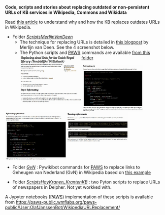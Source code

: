 **Code, scripts and stories about replacing outdated or non-persistent URLs of KB services in Wikipedia, Commons and Wikidata**

Read [this article](stories/Making%20references%20to%20Dutch%20newspapers%20in%20Wikipedia%20more%20sustainable.md) to understand why and how the KB replaces outdates URLs in Wikipedia.

* Folder *[ScriptsMerlijnVanDeen](ScriptsMerlijnVanDeen)*
  - The technique for replacing URLs is detailed in [this blogpost](https://web.archive.org/web/20200522204706/https://merlijn.vandeen.nl/2015/kb-replace-dead-links.html) by Merlijn van Deen. See the 4 screenshot below.
   - The Python scripts and [PAWS](https://wikitech.wikimedia.org/wiki/PAWS) commands are available [from this folder](ScriptsMerlijnVanDeen/scripts)
<kbd><img src="stories/images/blogMvD_part1.jpg" align="left" width="200"/>
<img src="stories/images/blogMvD_part2.jpg" align="left" width="200"/>
<img src="stories/images/blogMvD_part3.jpg" align="left" width="200"/>
<img src="stories/images/blogMvD_part4.jpg" align="left" width="200"/></kbd><br clear="all">
 
* Folder *[GvN](GvN)* : Pywikibot commands for [PAWS](https://wikitech.wikimedia.org/wiki/PAWS) to replace links to Geheugen van Nederland (GvN) in Wikipedia based on [this example](https://www.mediawiki.org/wiki/Manual:Pywikibot/PAWS#A_real_script_example)

* Folder *[ScriptsHayKranen_KrantenKB](ScriptsHayKranen_KrantenKB)* : two Pyton scripts to replace URLs of newspapers in Delpher. Not yet workked with.

A Jypyter notebooks ([PAWS](https://wikitech.wikimedia.org/wiki/PAWS)) implementation of these scripts is available from https://paws-public.wmflabs.org/paws-public/User:OlafJanssenBot/WikipediaURLReplacement/
